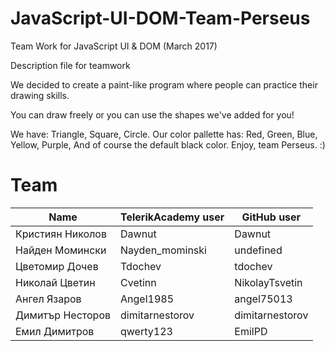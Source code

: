 # JavaScript-UI-DOM-Team-Perseus
Team Work for JavaScript UI &amp; DOM (March 2017)

Description file for teamwork

We decided to create a paint-like program where people can practice their drawing skills.

You can draw freely or you can use the shapes we've added for you!

We have:
Triangle,
Square,
Circle.
Our color pallette has:
Red,
Green,
Blue,
Yellow,
Purple,
And of course the default black color.
Enjoy, team Perseus. :)

# Team

Name | TelerikAcademy user | GitHub user
-----|-------|-------
Кристиян Николов | Dawnut | Dawnut
Найден Момински | Nayden_mominski | undefined
Цветомир Дочев | Tdochev | tdochev
Николай Цветин | Cvetinn | NikolayTsvetin
Ангел Язаров | Angel1985 | angel75013
Димитър Несторов | dimitarnestorov | dimitarnestorov
Емил Димитров | qwerty123 | EmilPD
